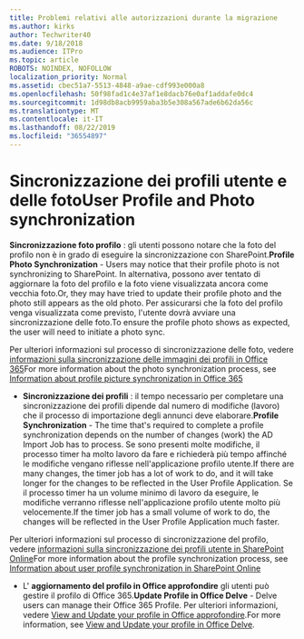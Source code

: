 ```yaml
---
title: Problemi relativi alle autorizzazioni durante la migrazione
ms.author: kirks
author: Techwriter40
ms.date: 9/18/2018
ms.audience: ITPro
ms.topic: article
ROBOTS: NOINDEX, NOFOLLOW
localization_priority: Normal
ms.assetid: cbec51a7-5513-4848-a9ae-cdf993e000a8
ms.openlocfilehash: 50f98fad1c4e37af1e8dacb76e0af1addafe0dc4
ms.sourcegitcommit: 1d98db8acb9959aba3b5e308a567ade6b62da56c
ms.translationtype: MT
ms.contentlocale: it-IT
ms.lasthandoff: 08/22/2019
ms.locfileid: "36554897"
---
```

# <a name="user-profile-and-photo-synchronization"></a><span data-ttu-id="70d7b-102">Sincronizzazione dei profili utente e delle foto</span><span class="sxs-lookup"><span data-stu-id="70d7b-102">User Profile and Photo synchronization</span></span>

 <span data-ttu-id="70d7b-103">**Sincronizzazione foto profilo** : gli utenti possono notare che la foto del profilo non è in grado di eseguire la sincronizzazione con SharePoint.</span><span class="sxs-lookup"><span data-stu-id="70d7b-103">**Profile Photo Synchronization** - Users may notice that their profile photo is not synchronizing to SharePoint.</span></span> <span data-ttu-id="70d7b-104">In alternativa, possono aver tentato di aggiornare la foto del profilo e la foto viene visualizzata ancora come vecchia foto.</span><span class="sxs-lookup"><span data-stu-id="70d7b-104">Or, they may have tried to update their profile photo and the photo still appears as the old photo.</span></span> <span data-ttu-id="70d7b-105">Per assicurarsi che la foto del profilo venga visualizzata come previsto, l'utente dovrà avviare una sincronizzazione delle foto.</span><span class="sxs-lookup"><span data-stu-id="70d7b-105">To ensure the profile photo shows as expected, the user will need to initiate a photo sync.</span></span> 
  
<span data-ttu-id="70d7b-106">Per ulteriori informazioni sul processo di sincronizzazione delle foto, vedere [informazioni sulla sincronizzazione delle immagini dei profili in Office 365](https://go.microsoft.com/fwlink/?linkid=2022634)</span><span class="sxs-lookup"><span data-stu-id="70d7b-106">For more information about the photo synchronization process, see [Information about profile picture synchronization in Office 365](https://go.microsoft.com/fwlink/?linkid=2022634)</span></span>
  
- <span data-ttu-id="70d7b-107">**Sincronizzazione dei profili** : il tempo necessario per completare una sincronizzazione dei profili dipende dal numero di modifiche (lavoro) che il processo di importazione degli annunci deve elaborare.</span><span class="sxs-lookup"><span data-stu-id="70d7b-107">**Profile Synchronization** - The time that's required to complete a profile synchronization depends on the number of changes (work) the AD Import Job has to process.</span></span> <span data-ttu-id="70d7b-108">Se sono presenti molte modifiche, il processo timer ha molto lavoro da fare e richiederà più tempo affinché le modifiche vengano riflesse nell'applicazione profilo utente.</span><span class="sxs-lookup"><span data-stu-id="70d7b-108">If there are many changes, the timer job has a lot of work to do, and it will take longer for the changes to be reflected in the User Profile Application.</span></span> <span data-ttu-id="70d7b-109">Se il processo timer ha un volume minimo di lavoro da eseguire, le modifiche verranno riflesse nell'applicazione profilo utente molto più velocemente.</span><span class="sxs-lookup"><span data-stu-id="70d7b-109">If the timer job has a small volume of work to do, the changes will be reflected in the User Profile Application much faster.</span></span> 
  
<span data-ttu-id="70d7b-110">Per ulteriori informazioni sul processo di sincronizzazione del profilo, vedere [informazioni sulla sincronizzazione dei profili utente in SharePoint Online](https://go.microsoft.com/fwlink/?linkid=2022639)</span><span class="sxs-lookup"><span data-stu-id="70d7b-110">For more information about the profile synchronization process, see [Information about user profile synchronization in SharePoint Online](https://go.microsoft.com/fwlink/?linkid=2022639)</span></span>
    
- <span data-ttu-id="70d7b-111">L' **aggiornamento del profilo in Office approfondire** gli utenti può gestire il profilo di Office 365.</span><span class="sxs-lookup"><span data-stu-id="70d7b-111">**Update Profile in Office Delve** - Delve users can manage their Office 365 Profile.</span></span> <span data-ttu-id="70d7b-112">Per ulteriori informazioni, vedere [View and Update your profile in Office approfondire](https://support.office.com/article/View-and-update-your-profile-in-Office-Delve-4e84343b-eedf-45a1-aeb9-8627ccca14ba).</span><span class="sxs-lookup"><span data-stu-id="70d7b-112">For more information, see [View and Update your profile in Office Delve](https://support.office.com/article/View-and-update-your-profile-in-Office-Delve-4e84343b-eedf-45a1-aeb9-8627ccca14ba).</span></span>
    

